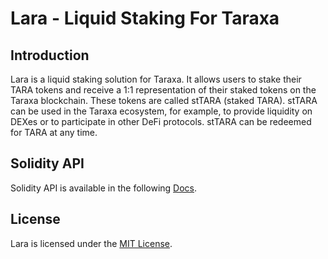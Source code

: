 # Lara - Liquid Staking For Taraxa

## Introduction

Lara is a liquid staking solution for Taraxa. It allows users to stake their TARA tokens and receive a 1:1 representation of their staked tokens on the Taraxa blockchain. These tokens are called stTARA (staked TARA). stTARA can be used in the Taraxa ecosystem, for example, to provide liquidity on DEXes or to participate in other DeFi protocols. stTARA can be redeemed for TARA at any time.

## Solidity API

Solidity API is available in the following [Docs](docs/index.md).

## License

Lara is licensed under the [MIT License](LICENSE).

